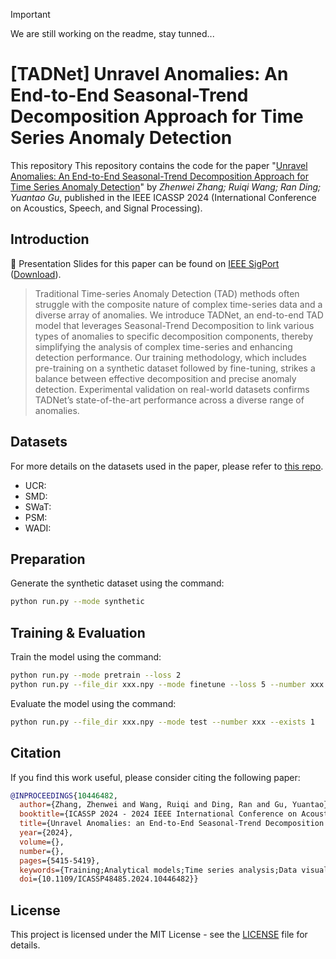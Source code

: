 > [!IMPORTANT] 
> We are still working on the readme, stay tunned...

# [TADNet] Unravel Anomalies: An End-to-End Seasonal-Trend Decomposition Approach for Time Series Anomaly Detection

This repository This repository contains the code for the paper "[Unravel Anomalies: An End-to-End Seasonal-Trend Decomposition Approach for Time Series Anomaly Detection](https://ieeexplore.ieee.org/document/10446482)" by *Zhenwei Zhang; Ruiqi Wang; Ran Ding; Yuantao Gu*, published in the IEEE ICASSP 2024 (International Conference on Acoustics, Speech, and Signal Processing).

## Introduction

:triangular_flag_on_post: Presentation Slides for this paper can be found on [IEEE SigPort](https://sigport.org/documents/unravel-anomalies-end-end-seasonal-trend-decomposition-approach-time-series-anomaly) ([Download](https://sigport.org/sites/default/files/docs/TADNet%20Oral.pdf)). 

> Traditional Time-series Anomaly Detection (TAD) methods often struggle with the composite nature of complex time-series data and a diverse array of anomalies. We introduce TADNet, an end-to-end TAD model that leverages Seasonal-Trend Decomposition to link various types of anomalies to specific decomposition components, thereby simplifying the analysis of complex time-series and enhancing detection performance. Our training methodology, which includes pre-training on a synthetic dataset followed by fine-tuning, strikes a balance between effective decomposition and precise anomaly detection. Experimental validation on real-world datasets confirms TADNet’s state-of-the-art performance across a diverse range of anomalies.


## Datasets

For more details on the datasets used in the paper, please refer to [this repo](https://github.com/imperial-qore/TranAD/tree/main/data).

- UCR:
- SMD:
- SWaT:
- PSM:
- WADI:

## Preparation

<!-- Preprocess all datasets using the command -->

Generate the synthetic dataset using the command:
```bash
python run.py --mode synthetic 
```
## Training & Evaluation

Train the model using the command:
```bash
python run.py --mode pretrain --loss 2
python run.py --file_dir xxx.npy --mode finetune --loss 5 --number xxx --exists 1
```

Evaluate the model using the command:
```bash
python run.py --file_dir xxx.npy --mode test --number xxx --exists 1
```

## Citation

If you find this work useful, please consider citing the following paper:

```bibtex
@INPROCEEDINGS{10446482,
  author={Zhang, Zhenwei and Wang, Ruiqi and Ding, Ran and Gu, Yuantao},
  booktitle={ICASSP 2024 - 2024 IEEE International Conference on Acoustics, Speech and Signal Processing (ICASSP)}, 
  title={Unravel Anomalies: an End-to-End Seasonal-Trend Decomposition Approach for Time Series Anomaly Detection}, 
  year={2024},
  volume={},
  number={},
  pages={5415-5419},
  keywords={Training;Analytical models;Time series analysis;Data visualization;Signal processing;Data models;Arrays;time-series anomaly detection;seasonal-trend decomposition;time-series analysis;end-to-end},
  doi={10.1109/ICASSP48485.2024.10446482}}
```

## License

This project is licensed under the MIT License - see the [LICENSE](LICENSE) file for details.
